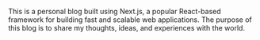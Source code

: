 This is a personal blog built using Next.js, a popular React-based framework for building fast and scalable web applications. The purpose of this blog is to share my thoughts, ideas, and experiences with the world.